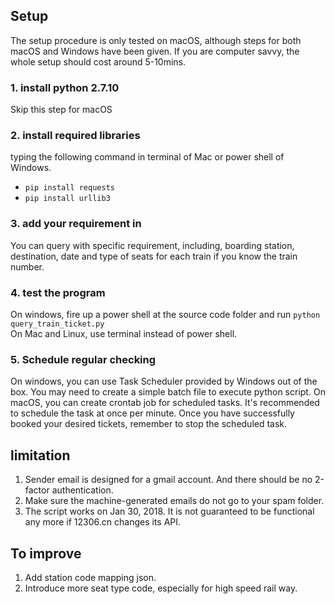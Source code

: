 ## Setup
The setup procedure is only tested on macOS, although steps for both macOS and Windows have been given.
If you are computer savvy, the whole setup should cost around 5-10mins.

### 1. install python 2.7.10 
Skip this step for macOS
### 2. install required libraries 
typing the following command in terminal of Mac or power shell of Windows.
 - `pip install requests` 
 - `pip install urllib3`  

### 3. add your requirement in
You can query with specific requirement, including, boarding station, destination, date and type of seats for each train if you know the train number.
### 4. test the program
On windows, fire up a power shell at the source code folder and run `python query_train_ticket.py`  
On Mac and Linux, use terminal instead of power shell.

### 5. Schedule regular checking
On windows, you can use Task Scheduler provided by Windows out of the box. You may need to create a simple batch file to execute python script.
On macOS, you can create crontab job for scheduled tasks.
It's recommended to schedule the task at once per minute. Once you have successfully booked your desired tickets, remember to stop the scheduled task.


## limitation
1. Sender email is designed for a gmail account. And there should be no 2-factor authentication.
2. Make sure the machine-generated emails do not go to your spam folder.
3. The script works on Jan 30, 2018. It is not guaranteed to be functional any more if 12306.cn changes its API.


## To improve
1. Add station code mapping json.
2. Introduce more seat type code, especially for high speed rail way.
